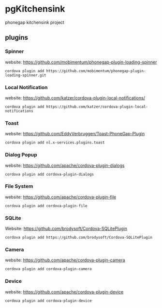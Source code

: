 # pgKitchensink
phonegap kitchensink project

## plugins ##

### Spinner ### 
website: https://github.com/mobimentum/phonegap-plugin-loading-spinner

``` cordova plugin add https://github.com/mobimentum/phonegap-plugin-loading-spinner.git ```

### Local Notification ###
website: https://github.com/katzer/cordova-plugin-local-notifications/

``` cordova plugin add https://github.com/katzer/cordova-plugin-local-notifications ```

### Toast ###
website: https://github.com/EddyVerbruggen/Toast-PhoneGap-Plugin

``` cordova plugin add nl.x-services.plugins.toast ```

### Dialog Popup ###
website: https://github.com/apache/cordova-plugin-dialogs

``` cordova plugin add cordova-plugin-dialogs ```

### File System ###
website: https://github.com/apache/cordova-plugin-file

``` cordova plugin add cordova-plugin-file ```

### SQLite ###
Website: https://github.com/brodysoft/Cordova-SQLitePlugin

```cordova plugin add https://github.com/brodysoft/Cordova-SQLitePlugin```
    
### Camera ###
website: https://github.com/apache/cordova-plugin-camera

``` cordova plugin add cordova-plugin-camera ```

### Device ###
website: https://github.com/apache/cordova-plugin-device

``` cordova plugin add cordova-plugin-device ```
